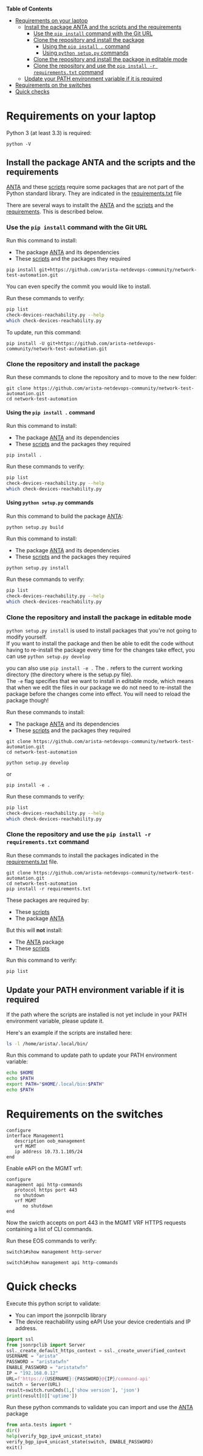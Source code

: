 **Table of Contents**

- [Requirements on your laptop](#requirements-on-your-laptop)
  - [Install the package ANTA and the scripts and the requirements](#install-the-package-anta-and-the-scripts-and-the-requirements)
    - [Use the `pip install` command with the Git URL](#use-the-pip-install-command-with-the-git-url)
    - [Clone the repository and install the package](#clone-the-repository-and-install-the-package)
      - [Using the `pip install .` command](#using-the-pip-install--command)
      - [Using `python setup.py` commands](#using-python-setuppy-commands)
    - [Clone the repository and install the package in editable mode](#clone-the-repository-and-install-the-package-in-editable-mode)
    - [Clone the repository and use the `pip install -r requirements.txt` command](#clone-the-repository-and-use-the-pip-install--r-requirementstxt-command)
  - [Update your PATH environment variable if it is required](#update-your-path-environment-variable-if-it-is-required)
- [Requirements on the switches](#requirements-on-the-switches)
- [Quick checks](#quick-checks)

# Requirements on your laptop

Python 3 (at least 3.3) is required:

```shell
python -V
```
## Install the package ANTA and the scripts and the requirements

[ANTA](../anta) and these [scripts](../scripts) require some packages that are not part of the Python standard library. They are indicated in the [requirements.txt](../requirements.txt) file

There are several ways to installt the [ANTA](../anta) and the [scripts](../scripts) and the [requirements](../requirements.txt). This is described below.

### Use the `pip install` command with the Git URL

Run this command to install:

- The package [ANTA](../anta) and its dependencies
- These [scripts](../scripts) and the packages they required

```shell
pip install git+https://github.com/arista-netdevops-community/network-test-automation.git
```

You can even specify the commit you would like to install.  

Run these commands to verify:

```bash
pip list
check-devices-reachability.py --help
which check-devices-reachability.py
```

To update, run this command:

```shell
pip install -U git+https://github.com/arista-netdevops-community/network-test-automation.git
```

### Clone the repository and install the package

Run these commands to clone the repository and to move to the new folder:

```shell
git clone https://github.com/arista-netdevops-community/network-test-automation.git
cd network-test-automation
```

#### Using the `pip install .` command

Run this command to install:

- The package [ANTA](../anta) and its dependencies
- These [scripts](../scripts) and the packages they required

```shell
pip install .
```

Run these commands to verify:

```bash
pip list
check-devices-reachability.py --help
which check-devices-reachability.py
```

#### Using `python setup.py` commands

Run this command to build the package [ANTA](../anta):

```shell
python setup.py build
```

Run this command to install:

- The package [ANTA](../anta) and its dependencies
- These [scripts](../scripts) and the packages they required

```shell
python setup.py install
```

Run these commands to verify:

```bash
pip list
check-devices-reachability.py --help
which check-devices-reachability.py
```

### Clone the repository and install the package in editable mode

`python setup.py install` is used to install packages that you're not going to modify yourself.  
If you want to install the package and then be able to edit the code without having to re-install the package every time for the changes take effect, you can use `python setup.py develop`

you can also use `pip install -e .`
The `.` refers to the current working directory (the directory where is the setup.py file).  
The `-e` flag specifies that we want to install in editable mode, which means that when we edit the files in our package we do not need to re-install the package before the changes come into effect. You will need to reload the package though!

Run these commands to install:

- The package [ANTA](../anta) and its dependencies
- These [scripts](../scripts) and the packages they required

```shell
git clone https://github.com/arista-netdevops-community/network-test-automation.git
cd network-test-automation
```

```shell
python setup.py develop
```

or

```shell
pip install -e .
```

Run these commands to verify:

```bash
pip list
check-devices-reachability.py --help
which check-devices-reachability.py
```

### Clone the repository and use the `pip install -r requirements.txt` command

Run these commands to install the packages indicated in the [requirements.txt](../requirements.txt) file.

```shell
git clone https://github.com/arista-netdevops-community/network-test-automation.git
cd network-test-automation
pip install -r requirements.txt
```

These packages are required by:

- These [scripts](../scripts)
- The package [ANTA](../anta)

But this will **not** install:

- The [ANTA](../anta) package
- These [scripts](../scripts)

Run this command to verify:

```bash
pip list
```

## Update your PATH environment variable if it is required

If the path where the scripts are installed is not yet include in your PATH environment variable, please update it.  

Here's an example if the scripts are installed here:

```bash
ls -l /home/arista/.local/bin/
```

Run this command to update path  to update your PATH environment variable:

```bash
echo $HOME
echo $PATH
export PATH="$HOME/.local/bin:$PATH"
echo $PATH
```

# Requirements on the switches

```eos
configure
interface Management1
   description oob_management
   vrf MGMT
   ip address 10.73.1.105/24
end
```

Enable eAPI on the MGMT vrf:

```eos
configure
management api http-commands
   protocol https port 443
   no shutdown
   vrf MGMT
      no shutdown
end
```

Now the swicth accepts on port 443 in the MGMT VRF HTTPS requests containing a list of CLI commands.

Run these EOS commands to verify:

```eos
switch1#show management http-server
```

```eos
switch1#show management api http-commands
```

# Quick checks

Execute this python script to validate:

- You can import the jsonrpclib library
- The device reachability using eAPI
Use your device credentials and IP address.

```python
import ssl
from jsonrpclib import Server
ssl._create_default_https_context = ssl._create_unverified_context
USERNAME = "arista"
PASSWORD = "aristatwfn"
ENABLE_PASSWORD = "aristatwfn"
IP = "192.168.0.12"
URL=f'https://{USERNAME}:{PASSWORD}@{IP}/command-api'
switch = Server(URL)
result=switch.runCmds(1,['show version'], 'json')
print(result[0]['uptime'])
```

Run these python commands to validate you can import and use the [ANTA](anta) package

```python
from anta.tests import *
dir()
help(verify_bgp_ipv4_unicast_state)
verify_bgp_ipv4_unicast_state(switch, ENABLE_PASSWORD)
exit()
```

